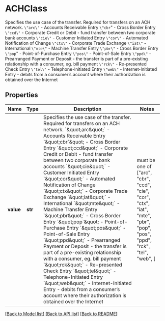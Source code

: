 # ACHClass

Specifies the use case of the transfer.  Required for transfers on an ACH network.  `\"arc\"` - Accounts Receivable Entry  `\"cbr`\" - Cross Border Entry  `\"ccd\"` - Corporate Credit or Debit - fund transfer between two corporate bank accounts  `\"cie\"` - Customer Initiated Entry  `\"cor\"` - Automated Notification of Change  `\"ctx\"` - Corporate Trade Exchange  `\"iat\"` - International  `\"mte\"` - Machine Transfer Entry  `\"pbr\"` - Cross Border Entry  `\"pop`\" - Point-of-Purchase Entry  `\"pos\"` - Point-of-Sale Entry  `\"ppd\"` - Prearranged Payment or Deposit - the transfer is part of a pre-existing relationship with a consumer, eg. bill payment  `\"rck\"` - Re-presented Check Entry  `\"tel\"` - Telephone-Initiated Entry  `\"web\"` - Internet-Initiated Entry - debits from a consumer’s account where their authorization is obtained over the Internet
## Properties
Name | Type | Description | Notes
------------ | ------------- | ------------- | -------------
**value** | **str** | Specifies the use case of the transfer.  Required for transfers on an ACH network.  &#x60;\&quot;arc\&quot;&#x60; - Accounts Receivable Entry  &#x60;\&quot;cbr&#x60;\&quot; - Cross Border Entry  &#x60;\&quot;ccd\&quot;&#x60; - Corporate Credit or Debit - fund transfer between two corporate bank accounts  &#x60;\&quot;cie\&quot;&#x60; - Customer Initiated Entry  &#x60;\&quot;cor\&quot;&#x60; - Automated Notification of Change  &#x60;\&quot;ctx\&quot;&#x60; - Corporate Trade Exchange  &#x60;\&quot;iat\&quot;&#x60; - International  &#x60;\&quot;mte\&quot;&#x60; - Machine Transfer Entry  &#x60;\&quot;pbr\&quot;&#x60; - Cross Border Entry  &#x60;\&quot;pop&#x60;\&quot; - Point-of-Purchase Entry  &#x60;\&quot;pos\&quot;&#x60; - Point-of-Sale Entry  &#x60;\&quot;ppd\&quot;&#x60; - Prearranged Payment or Deposit - the transfer is part of a pre-existing relationship with a consumer, eg. bill payment  &#x60;\&quot;rck\&quot;&#x60; - Re-presented Check Entry  &#x60;\&quot;tel\&quot;&#x60; - Telephone-Initiated Entry  &#x60;\&quot;web\&quot;&#x60; - Internet-Initiated Entry - debits from a consumer’s account where their authorization is obtained over the Internet |  must be one of ["arc", "cbr", "ccd", "cie", "cor", "ctx", "iat", "mte", "pbr", "pop", "pos", "ppd", "rck", "tel", "web", ]

[[Back to Model list]](../README.md#documentation-for-models) [[Back to API list]](../README.md#documentation-for-api-endpoints) [[Back to README]](../README.md)



